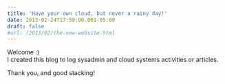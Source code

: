 ```yaml
---
title: 'Have your own cloud, but never a rainy day!'
date: 2013-02-24T17:59:00.001-05:00
draft: false
#url: /2013/02/the-new-website.html
---
```


Welcome :)  
I created this blog to log sysadmin and cloud systems activities or articles.

Thank you, and good stacking!
